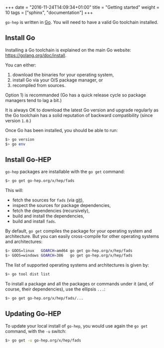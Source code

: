 +++
date = "2016-11-24T14:09:34+01:00"
title = "Getting started"
weight = 10
tags = ["sphinx", "documentation"]
+++

`go-hep` is written in [Go](https://golang.org).
You will need to have a valid Go toolchain installed.

## Install Go

Installing a Go toolchain is explained on the main Go website: https://golang.org/doc/install.

You can either:

1. download the binaries for your operating system, 
2. install Go via your O/S package manager, or
3. recompiled from sources.

Option 1) is recommanded (Go has a quick release cycle so package managers tend to lag a bit.)

It is always OK to download the latest Go version and upgrade regularly as the Go toolchain has a solid reputation of backward compatibility (since version `1.0`.)

Once Go has been installed, you should be able to run:

```sh
$> go version
$> go env
```

## Install Go-HEP

`go-hep` packages are installable with the `go get` command:

```sh
$> go get go-hep.org/x/hep/fads
```

This will:

- fetch the sources for `fads` (via [git](https://git-scm.com/)),
- inspect the sources for package dependencies,
- fetch the dependencies (recursively),
- build and install the dependencies,
- build and install `fads`.

By default, `go get` compiles the package for your operating system and architecture.
But you can easily cross-compile for other operating systems and architectures:

```sh
$> GOOS=linux   GOARCH=amd64 go get go-hep.org/x/hep/fads
$> GOOS=windows GOARCH=386   go get go-hep.org/x/hep/fads
```

The list of supported operating systems and architectures is given by:

```sh
$> go tool dist list
```

To install a package and all the packages or commands under it (and, of course, their dependencies), use the ellipsis `...`:

```sh
$> go get go-hep.org/x/hep/fads/...
```

## Updating Go-HEP

To update your local install of `go-hep`, you would use again the `go get` command, with the `-u` switch:

```sh
$> go get -u go-hep.org/x/hep/fads
```
